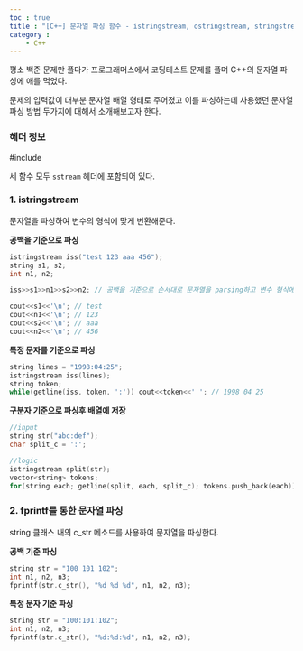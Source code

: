 ```yaml
---
toc : true
title : "[C++] 문자열 파싱 함수 - istringstream, ostringstream, stringstream"
category : 
    - C++
---
```

평소 백준 문제만 풀다가 프로그래머스에서 코딩테스트 문제를 풀며 C++의 문자열 파싱에 애를 먹었다.

문제의 입력값이 대부분 문자열 배열 형태로 주어졌고 이를 파싱하는데 사용했던 문자열 파싱 방법 두가지에 대해서 소개해보고자 한다.

### 헤더 정보
#include<sstream>

세 함수 모두 `sstream` 헤더에 포함되어 있다.

### 1. istringstream
문자열을 파싱하여 변수의 형식에 맞게 변환해준다.

**공백을 기준으로 파싱**

```cpp
istringstream iss("test 123 aaa 456");
string s1, s2;
int n1, n2;

iss>>s1>>n1>>s2>>n2; // 공백을 기준으로 순서대로 문자열을 parsing하고 변수 형식에 맞게 변환

cout<<s1<<'\n'; // test
cout<<n1<<'\n'; // 123
cout<<s2<<'\n'; // aaa
cout<<n2<<'\n'; // 456
```

**특정 문자를 기준으로 파싱**

```cpp
string lines = "1998:04:25";
istringstream iss(lines);
string token;
while(getline(iss, token, ':')) cout<<token<<' '; // 1998 04 25
```
**구분자 기준으로 파싱후 배열에 저장**

```cpp
//input
string str("abc:def");
char split_c = ':';

//logic
istringstream split(str);
vector<string> tokens;
for(string each; getline(split, each, split_c); tokens.push_back(each));
```

### 2. fprintf를 통한 문자열 파싱
string 클래스 내의 c_str 메소드를 사용하여 문자열을 파싱한다.

**공백 기준 파싱**
```cpp
string str = "100 101 102";
int n1, n2, n3;
fprintf(str.c_str(), "%d %d %d", n1, n2, n3);
```

**특정 문자 기준 파싱**
```cpp
string str = "100:101:102";
int n1, n2, n3;
fprintf(str.c_str(), "%d:%d:%d", n1, n2, n3);
```